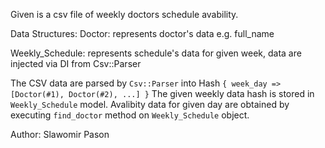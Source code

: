 Given is a csv file of weekly doctors schedule avability.

Data Structures: 
Doctor: represents doctor's data e.g. full_name

Weekly_Schedule: represents schedule's data for given week, data are injected via DI from Csv::Parser

The CSV data are parsed by `Csv::Parser` into Hash `{ week_day => [Doctor(#1), Doctor(#2), ...] }`
The given weekly data hash is stored in `Weekly_Schedule` model. 
Avalibity data for given day are obtained by executing `find_doctor` method on `Weekly_Schedule` object.

Author: Slawomir Pason
